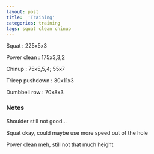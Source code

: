 ```yaml
---
layout: post
title:  'Training'
categories: training
tags: squat clean chinup
---
```


Squat : 225x5x3

Power clean : 175x3,3,2

Chinup  : 75x5,5,4; 55x7

Tricep pushdown : 30x11x3

Dumbbell row  : 70x8x3

### Notes

Shoulder still not good...

Squat okay, could maybe use more speed out of the hole

Power clean meh, still not that much height
